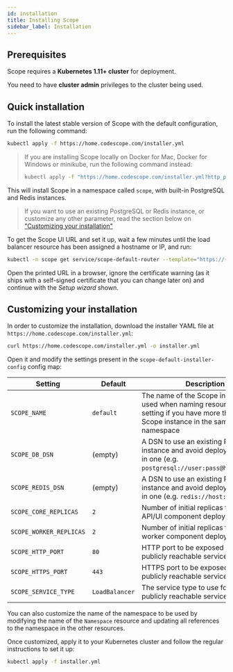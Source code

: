 ```yaml
---
id: installation
title: Installing Scope
sidebar_label: Installation
---
```


## Prerequisites

Scope requires a **Kubernetes 1.11+ cluster** for deployment.

You need to have **cluster admin** privileges to the cluster being used.


## Quick installation

To install the latest stable version of Scope with the default configuration, run the following command:

```bash
kubectl apply -f https://home.codescope.com/installer.yml
```

> If you are installing Scope locally on Docker for Mac, Docker for Windows or minikube, run the following command instead:
>
> ```bash
> kubectl apply -f "https://home.codescope.com/installer.yml?http_port=8080&https_port=8443"
> ```

This will install Scope in a namespace called `scope`, with built-in PostgreSQL and Redis instances.

> If you want to use an existing PostgreSQL or Redis instance, or customize any other parameter, read the section below on ["Customizing your installation"](#customizing-your-installation)

To get the Scope UI URL and set it up, wait a few minutes until the load balancer resource has been assigned a hostname or IP, and run:

```bash
kubectl -n scope get service/scope-default-router --template="https://{{or (index .status.loadBalancer.ingress 0).hostname (index .status.loadBalancer.ingress 0).ip}}:{{(index .spec.ports 0).port}}"
```

Open the printed URL in a browser, ignore the certificate warning (as it ships with a self-signed certificate that you
can change later on) and continue with the *Setup wizard* shown.


## Customizing your installation

In order to customize the installation, download the installer YAML file at `https://home.codescope.com/installer.yml`:

```bash
curl https://home.codescope.com/installer.yml -o installer.yml
```
 
Open it and modify the settings present in the `scope-default-installer-config` config map:

| Setting | Default | Description |
| ------- | ------- | ----------- |
| `SCOPE_NAME` | `default` | The name of the Scope instance, to be used when naming resources. Use this setting if you have more than one Scope instance in the same namespace |
| `SCOPE_DB_DSN` | (empty) | A DSN to use an existing PostgreSQL instance and avoid deploying a built-in one (e.g. `postgresql://user:pass@host:port/db`) |
| `SCOPE_REDIS_DSN` | (empty) | A DSN to use an existing Redis instance and avoid deploying a built-in one (e.g. `redis://host:port`) |
| `SCOPE_CORE_REPLICAS` | `2` | Number of initial replicas for Scope's API/UI component deployment |
| `SCOPE_WORKER_REPLICAS` | `2` | Number of initial replicas for Scope's worker component deployment |
| `SCOPE_HTTP_PORT` | `80` | HTTP port to be exposed in the publicly reachable service |
| `SCOPE_HTTPS_PORT` | `443` | HTTPS port to be exposed in the publicly reachable service |
| `SCOPE_SERVICE_TYPE` | `LoadBalancer` | The service type to use for the publicly reachable service |


You can also customize the name of the namespace to be used by modifying the name of the `Namespace` resource
and updating all references to the namespace in the other resources.

Once customized, apply it to your Kubernetes cluster and follow the regular instructions to set it up:

```bash
kubectl apply -f installer.yml
```
